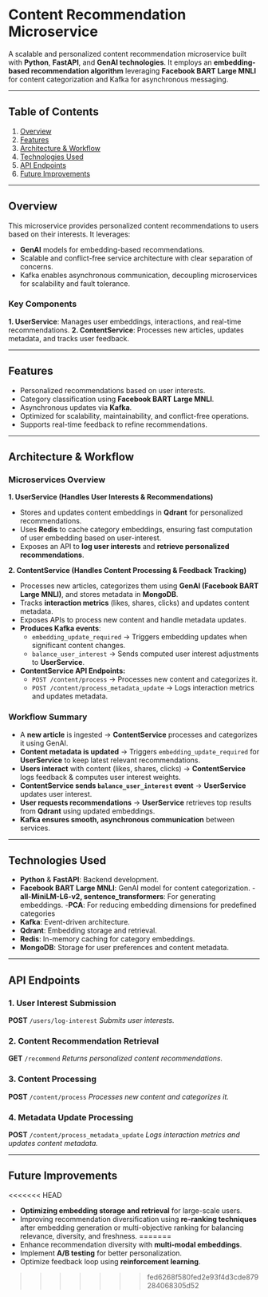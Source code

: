 # **Content Recommendation Microservice**

A scalable and personalized content recommendation microservice built with **Python**, **FastAPI**, and **GenAI technologies**. It employs an **embedding-based recommendation algorithm** leveraging **Facebook BART Large MNLI** for content categorization and Kafka for asynchronous messaging.

---

## **Table of Contents**

1. [Overview](#overview)
2. [Features](#features)
3. [Architecture & Workflow](#architecture--workflow)
4. [Technologies Used](#technologies-used)
5. [API Endpoints](#api-endpoints)
6. [Future Improvements](#future-improvements)

---

## **Overview**

This microservice provides personalized content recommendations to users based on their interests. It leverages:

- **GenAI** models for embedding-based recommendations.
- Scalable and conflict-free service architecture with clear separation of concerns.
- Kafka enables asynchronous communication, decoupling microservices for scalability and fault tolerance.

### **Key Components**

**1. UserService**: Manages user embeddings, interactions, and real-time recommendations.
**2. ContentService**: Processes new articles, updates metadata, and tracks user feedback.

---

## **Features**

- Personalized recommendations based on user interests.
- Category classification using **Facebook BART Large MNLI**.
- Asynchronous updates via **Kafka**.
- Optimized for scalability, maintainability, and conflict-free operations.
- Supports real-time feedback to refine recommendations.

---

## **Architecture & Workflow**

### **Microservices Overview**

**1️. UserService (Handles User Interests & Recommendations)**

- Stores and updates content embeddings in **Qdrant** for personalized recommendations.
- Uses **Redis** to cache category embeddings, ensuring fast computation of user embedding based on user-interest.
- Exposes an API to **log user interests** and **retrieve personalized recommendations**.

**2️. ContentService (Handles Content Processing & Feedback Tracking)**

- Processes new articles, categorizes them using **GenAI (Facebook BART Large MNLI)**, and stores metadata in **MongoDB**.
- Tracks **interaction metrics** (likes, shares, clicks) and updates content metadata.
- Exposes APIs to process new content and handle metadata updates.
- **Produces Kafka events**:
  - `embedding_update_required` → Triggers embedding updates when significant content changes.
  - `balance_user_interest` → Sends computed user interest adjustments to **UserService**.
- **ContentService API Endpoints:**
  - `POST /content/process` → Processes new content and categorizes it.
  - `POST /content/process_metadata_update` → Logs interaction metrics and updates metadata.

### **Workflow Summary**

- A **new article** is ingested → **ContentService** processes and categorizes it using GenAI.
- **Content metadata is updated** → Triggers `embedding_update_required` for **UserService** to keep latest relevant recommendations.
- **Users interact** with content (likes, shares, clicks) → **ContentService** logs feedback & computes user interest weights.
- **ContentService sends `balance_user_interest` event** → **UserService** updates user interest.
- **User requests recommendations** → **UserService** retrieves top results from **Qdrant** using updated embeddings.
- **Kafka ensures smooth, asynchronous communication** between services.

---

## **Technologies Used**

- **Python** & **FastAPI**: Backend development.
- **Facebook BART Large MNLI**: GenAI model for content categorization.
-**all-MiniLM-L6-v2, sentence_transformers**: For generating embeddings.
-**PCA**: For reducing embedding dimensions for predefined categories
- **Kafka**: Event-driven architecture.
- **Qdrant**: Embedding storage and retrieval.
- **Redis**: In-memory caching for category embeddings.
- **MongoDB**: Storage for user preferences and content metadata.

---

## **API Endpoints**

### 1. **User Interest Submission**

**POST** `/users/log-interest`
_Submits user interests._

### 2. **Content Recommendation Retrieval**

**GET** `/recommend`
_Returns personalized content recommendations._

### 3. **Content Processing**

**POST** `/content/process`
_Processes new content and categorizes it._

### 4. **Metadata Update Processing**

**POST** `/content/process_metadata_update`
_Logs interaction metrics and updates content metadata._

---

## **Future Improvements**

<<<<<<< HEAD
- **Optimizing embedding storage and retrieval** for large-scale users.
- Improving recommendation diversification using **re-ranking techniques** after embedding generation  or multi-objective ranking for balancing relevance, diversity, and freshness.
=======
- Enhance recommendation diversity with **multi-modal embeddings**.
- Implement **A/B testing** for better personalization.
- Optimize feedback loop using **reinforcement learning**.
>>>>>>> fed6268f580fed2e93f4d3cde879284068305d52
